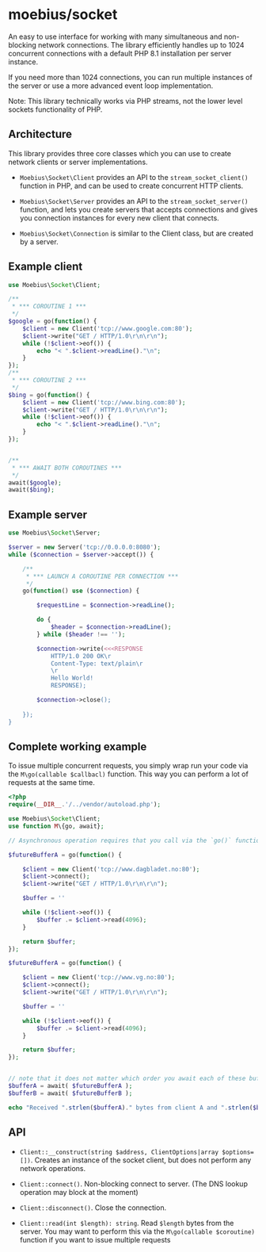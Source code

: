 moebius/socket
==============

An easy to use interface for working with many simultaneous and non-blocking 
network connections. The library efficiently handles up to 1024 concurrent
connections with a default PHP 8.1 installation per server instance.

If you need more than 1024 connections, you can run multiple instances of the
server or use a more advanced event loop implementation.

Note: This library technically works via PHP streams, not the lower level sockets
functionality of PHP.


Architecture
------------

This library provides three core classes which you can use to create network
clients or server implementations.

 * `Moebius\Socket\Client` provides an API to the `stream_socket_client()` function
   in PHP, and can be used to create concurrent HTTP clients.

 * `Moebius\Socket\Server` provides an API to the `stream_socket_server()` function,
   and lets you create servers that accepts connections and gives you connection
   instances for every new client that connects.

 * `Moebius\Socket\Connection` is similar to the Client class, but are created by
   a server.

Example client
--------------

```php
use Moebius\Socket\Client;

/**
 * *** COROUTINE 1 ***
 */
$google = go(function() {
    $client = new Client('tcp://www.google.com:80');
    $client->write("GET / HTTP/1.0\r\n\r\n");
    while (!$client->eof()) {
        echo "< ".$client->readLine()."\n";
    }
});
/**
 * *** COROUTINE 2 ***
 */
$bing = go(function() {
    $client = new Client('tcp://www.bing.com:80');
    $client->write("GET / HTTP/1.0\r\n\r\n");
    while (!$client->eof()) {
        echo "< ".$client->readLine()."\n";
    }
});


/**
 * *** AWAIT BOTH COROUTINES ***
 */
await($google);
await($bing);
```

Example server
--------------

```php
use Moebius\Socket\Server;

$server = new Server('tcp://0.0.0.0:8080');
while ($connection = $server->accept()) {

    /**
     * *** LAUNCH A COROUTINE PER CONNECTION ***
     */
    go(function() use ($connection) {

        $requestLine = $connection->readLine();

        do {
            $header = $connection->readLine();
        } while ($header !== '');

        $connection->write(<<<RESPONSE
            HTTP/1.0 200 OK\r
            Content-Type: text/plain\r
            \r
            Hello World!
            RESPONSE);

        $connection->close();
            
    });
}
```

Complete working example
------------------------

To issue multiple concurrent requests, you simply wrap run your code via the
`M\go(callable $callbacl)` function. This way you can perform a lot of requests
at the same time.


```php
<?php
require(__DIR__.'/../vendor/autoload.php');

use Moebius\Socket\Client;
use function M\{go, await};

// Asynchronous operation requires that you call via the `go()` function.

$futureBufferA = go(function() {

    $client = new Client('tcp://www.dagbladet.no:80');
    $client->connect();
    $client->write("GET / HTTP/1.0\r\n\r\n");

    $buffer = ''

    while (!$client->eof()) {
        $buffer .= $client->read(4096);
    }

    return $buffer;
});

$futureBufferA = go(function() {

    $client = new Client('tcp://www.vg.no:80');
    $client->connect();
    $client->write("GET / HTTP/1.0\r\n\r\n");

    $buffer = ''

    while (!$client->eof()) {
        $buffer .= $client->read(4096);
    }

    return $buffer;
});


// note that it does not matter which order you await each of these buffers
$bufferA = await( $futureBufferA );
$bufferB = await( $futureBufferB );

echo "Received ".strlen($bufferA)." bytes from client A and ".strlen($bufferB)." bytes from client B\n";
```


API
---

 * `Client::__construct(string $address, ClientOptions|array $options=[])`. Creates an instance of the
   socket client, but does not perform any network operations.

 * `Client::connect()`. Non-blocking connect to server. (The DNS lookup operation may block at the moment)

 * `Client::disconnect()`. Close the connection.

 * `Client::read(int $length): string`. Read `$length` bytes from the server. You may want to perform this
   via the `M\go(callable $coroutine)` function if you want to issue multiple requests

